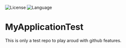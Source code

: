 ![License](https://img.shields.io/github/license/StefanWosnik/MyApplicationTest?style=flat-square)
![Language](https://img.shields.io/github/languages/top/StefanWosnik/MyApplicationTest)

# MyApplicationTest


This is only a test repo to play aroud with github features.
